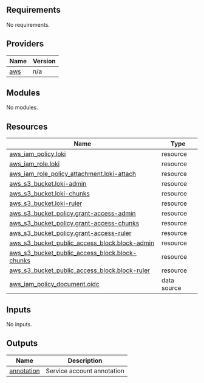 <!-- BEGIN_TF_DOCS -->
## Requirements

No requirements.

## Providers

| Name | Version |
|------|---------|
| <a name="provider_aws"></a> [aws](#provider\_aws) | n/a |

## Modules

No modules.

## Resources

| Name | Type |
|------|------|
| [aws_iam_policy.loki](https://registry.terraform.io/providers/hashicorp/aws/latest/docs/resources/iam_policy) | resource |
| [aws_iam_role.loki](https://registry.terraform.io/providers/hashicorp/aws/latest/docs/resources/iam_role) | resource |
| [aws_iam_role_policy_attachment.loki-attach](https://registry.terraform.io/providers/hashicorp/aws/latest/docs/resources/iam_role_policy_attachment) | resource |
| [aws_s3_bucket.loki-admin](https://registry.terraform.io/providers/hashicorp/aws/latest/docs/resources/s3_bucket) | resource |
| [aws_s3_bucket.loki-chunks](https://registry.terraform.io/providers/hashicorp/aws/latest/docs/resources/s3_bucket) | resource |
| [aws_s3_bucket.loki-ruler](https://registry.terraform.io/providers/hashicorp/aws/latest/docs/resources/s3_bucket) | resource |
| [aws_s3_bucket_policy.grant-access-admin](https://registry.terraform.io/providers/hashicorp/aws/latest/docs/resources/s3_bucket_policy) | resource |
| [aws_s3_bucket_policy.grant-access-chunks](https://registry.terraform.io/providers/hashicorp/aws/latest/docs/resources/s3_bucket_policy) | resource |
| [aws_s3_bucket_policy.grant-access-ruler](https://registry.terraform.io/providers/hashicorp/aws/latest/docs/resources/s3_bucket_policy) | resource |
| [aws_s3_bucket_public_access_block.block-admin](https://registry.terraform.io/providers/hashicorp/aws/latest/docs/resources/s3_bucket_public_access_block) | resource |
| [aws_s3_bucket_public_access_block.block-chunks](https://registry.terraform.io/providers/hashicorp/aws/latest/docs/resources/s3_bucket_public_access_block) | resource |
| [aws_s3_bucket_public_access_block.block-ruler](https://registry.terraform.io/providers/hashicorp/aws/latest/docs/resources/s3_bucket_public_access_block) | resource |
| [aws_iam_policy_document.oidc](https://registry.terraform.io/providers/hashicorp/aws/latest/docs/data-sources/iam_policy_document) | data source |

## Inputs

No inputs.

## Outputs

| Name | Description |
|------|-------------|
| <a name="output_annotation"></a> [annotation](#output\_annotation) | Service account annotation |
<!-- END_TF_DOCS -->